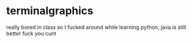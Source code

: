# terminalgraphics
really bored in class so I fucked around while learning python, java is still better fuck you cunt
